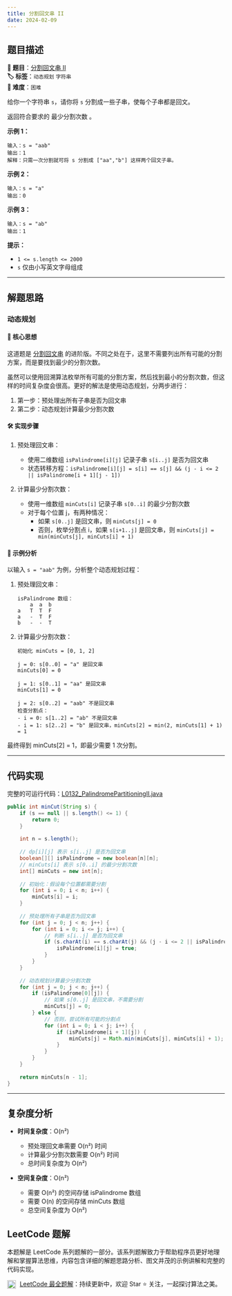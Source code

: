```yaml
---
title: 分割回文串 II
date: 2024-02-09
---
```


## 题目描述

**🔗 题目**：[分割回文串 II](https://leetcode.cn/problems/palindrome-partitioning-ii/)  
**🏷️ 标签**：`动态规划` `字符串`  
**🔴 难度**：`困难`  

给你一个字符串 `s`，请你将 `s` 分割成一些子串，使每个子串都是回文。

返回符合要求的 最少分割次数 。

**示例 1：**
```
输入：s = "aab"
输出：1
解释：只需一次分割就可将 s 分割成 ["aa","b"] 这样两个回文子串。
```

**示例 2：**
```
输入：s = "a"
输出：0
```

**示例 3：**
```
输入：s = "ab"
输出：1
```

**提示：**
- `1 <= s.length <= 2000`
- `s` 仅由小写英文字母组成

---

## 解题思路

### 动态规划

#### 📝 核心思想

这道题是 [分割回文串](../src/main/java/L0131_PalindromePartitioning.java) 的进阶版。不同之处在于，这里不需要列出所有可能的分割方案，而是要找到最少的分割次数。

虽然可以使用回溯算法枚举所有可能的分割方案，然后找到最小的分割次数，但这样的时间复杂度会很高。更好的解法是使用动态规划，分两步进行：

1. 第一步：预处理出所有子串是否为回文串
2. 第二步：动态规划计算最少分割次数

#### 🛠️ 实现步骤

1. 预处理回文串：
   - 使用二维数组 `isPalindrome[i][j]` 记录子串 `s[i..j]` 是否为回文串
   - 状态转移方程：`isPalindrome[i][j] = s[i] == s[j] && (j - i <= 2 || isPalindrome[i + 1][j - 1])`

2. 计算最少分割次数：
   - 使用一维数组 `minCuts[i]` 记录子串 `s[0..i]` 的最少分割次数
   - 对于每个位置 j，有两种情况：
     - 如果 `s[0..j]` 是回文串，则 `minCuts[j] = 0`
     - 否则，枚举分割点 i，如果 `s[i+1..j]` 是回文串，则 `minCuts[j] = min(minCuts[j], minCuts[i] + 1)`

#### 🧩 示例分析

以输入 `s = "aab"` 为例，分析整个动态规划过程：

1. 预处理回文串：
   ```
   isPalindrome 数组：
       a  a  b
   a   T  T  F
   a   -  T  F
   b   -  -  T
   ```

2. 计算最少分割次数：
   ```
   初始化 minCuts = [0, 1, 2]
   
   j = 0: s[0..0] = "a" 是回文串
   minCuts[0] = 0
   
   j = 1: s[0..1] = "aa" 是回文串
   minCuts[1] = 0
   
   j = 2: s[0..2] = "aab" 不是回文串
   检查分割点：
   - i = 0: s[1..2] = "ab" 不是回文串
   - i = 1: s[2..2] = "b" 是回文串，minCuts[2] = min(2, minCuts[1] + 1) = 1
   ```

最终得到 minCuts[2] = 1，即最少需要 1 次分割。

---

## 代码实现

完整的可运行代码：[L0132_PalindromePartitioningII.java](../src/main/java/L0132_PalindromePartitioningII.java)

```java
public int minCut(String s) {
    if (s == null || s.length() <= 1) {
        return 0;
    }
    
    int n = s.length();
    
    // dp[i][j] 表示 s[i..j] 是否为回文串
    boolean[][] isPalindrome = new boolean[n][n];
    // minCuts[i] 表示 s[0..i] 的最少分割次数
    int[] minCuts = new int[n];
    
    // 初始化：假设每个位置都需要分割
    for (int i = 0; i < n; i++) {
        minCuts[i] = i;
    }
    
    // 预处理所有子串是否为回文串
    for (int j = 0; j < n; j++) {
        for (int i = 0; i <= j; i++) {
            // 判断 s[i..j] 是否为回文串
            if (s.charAt(i) == s.charAt(j) && (j - i <= 2 || isPalindrome[i + 1][j - 1])) {
                isPalindrome[i][j] = true;
            }
        }
    }
    
    // 动态规划计算最少分割次数
    for (int j = 0; j < n; j++) {
        if (isPalindrome[0][j]) {
            // 如果 s[0..j] 是回文串，不需要分割
            minCuts[j] = 0;
        } else {
            // 否则，尝试所有可能的分割点
            for (int i = 0; i < j; i++) {
                if (isPalindrome[i + 1][j]) {
                    minCuts[j] = Math.min(minCuts[j], minCuts[i] + 1);
                }
            }
        }
    }
    
    return minCuts[n - 1];
}
```

---

## 复杂度分析

- **时间复杂度**：O(n²)
  - 预处理回文串需要 O(n²) 时间
  - 计算最少分割次数需要 O(n²) 时间
  - 总时间复杂度为 O(n²)

- **空间复杂度**：O(n²)
  - 需要 O(n²) 的空间存储 isPalindrome 数组
  - 需要 O(n) 的空间存储 minCuts 数组
  - 总空间复杂度为 O(n²)

## LeetCode 题解

本题解是 LeetCode 系列题解的一部分。该系列题解致力于帮助程序员更好地理解和掌握算法思维，内容包含详细的解题思路分析、图文并茂的示例讲解和完整的代码实现。

<img src="https://github.githubassets.com/images/modules/logos_page/GitHub-Mark.png" alt="GitHub" width="20" style="vertical-align: middle; margin-right: 5px"> [LeetCode 最全题解](https://github.com/LjyYano/LeetCode)：持续更新中，欢迎 Star ⭐️ 关注，一起探讨算法之美。 